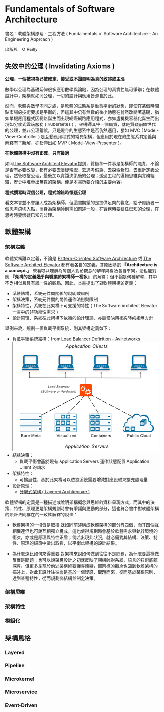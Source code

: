 # Fundamentals of Software Architecture

書名：軟體架構原理 - 工程方法 ( Fundamentals of Software Architecture - An Engineering Approach )

出版社：O'Reilly

## 失效中的公理 ( Invalidating Axioms )

**公理，一個被視為己被確定、接受或不證自明為真的敘述或主張**

數學以公理為基礎延伸很多應用數學與論點，因為公理的真實性無可爭辯；在軟體設計中，架構就如同公理，一切的設計與應用皆源自於此。

然而，軟體與數學不同之處，是軟體的生態系是動態平衡的狀態，即使在某個時間點市場的技術要求是平衡的，但這其中仍有無數的微小動態在悄然改變著基礎，猶如單機應用程式因網路誕生而出現網際網路應用程式，亦如虛擬機容器化誕生而出現如分散式雲端服務 ( Kubernetes )； 架構師其中一個職責，就是質疑前個世代的公理，並非公理錯誤，只是現今的生態系中是否仍然適用，猶如 MVC ( Model-View-Controller ) 是互動應用程式的常見架構，但應用於現在的生態系其定義與解釋有了新解，亦延伸出如 MVP ( Model-View-Presenter )。

**在軟體架構中沒有正確，只有最適**

如同[The Software Architect Elevator](./the-software-architect-elevator.md)提到，質疑每一件事是架構師的職責，不論是否有必要改變，都有必要去懷疑現況、去思考假設、去探索新知、去重新定義公理，然後取捨公理，最後加以實踐決策後的公理；透過工程的邏輯思維與實務經驗，歷史中堆疊出無數的架構，便是本書所要介紹的主要內容。

**程式撰寫時深信公理，程式除錯時懷疑公理**

看文本書並不會讓人成為架構師，但這書期望的是提供足夠的觀念，給予閱讀者一個思考的切入點，而身為架構師則需如前述一般，在實務時要信任已知的公理，在思考時要懷疑已知的公理。

## 軟體架構

### 架構定義

軟體架構難以定義，不論是 [Pattern-Oriented Software Architecture](../software-engineering/architecture_pattern.md) 或 [The Software Architect Elevator](./the-software-architect-elevator.md) 都有著各自的定義，其原因基於 **『Architecture is a concept.』** 來看可以理解為每個人對於觀念的解釋與看法各自不同，這也能對應 **『架構的定義幾乎與職業的架構師一樣多』** 的解釋；但不論是何種解釋，其中不乏相似且具有統一性的觀點，因此，本書提出了對軟體架構的定義：

+ 系統結構，系統元件間關係的說明或圖例
+ 架構決策，系統元件間的關係運作法則與限制
+ 架構特性，系統在此架構下可支援的特性 ( The Software Architect Elevator 一書中的非功能性需求 )
+ 設計原理，系統在此架構下依循的設計理論，亦是當決策衝突時的指導方針

舉例來說，規劃一個負載平衝系統，則其架構定義如下：

+ 負載平衝系統結構：from [Load Balancer Definition - Avinetworks](https://avinetworks.com/glossary/load-balancer/)
![load-balancer-system-diagram](./img/avinetworks-load-balancer-system-diagram.png)
+ 結構決策：
    - 負載平衝會基於現有 Application Servers 運作狀態配置 Application Client 的請求
+ 架構特性：
    - 可擴展性，基於此架構可以依據系統需要增減對應設備來擴充處理量
+ 設計原理：
    - [分層式架構 ( Layered Architecture )](https://cs.uwaterloo.ca/~m2nagapp/courses/CS446/1195/Arch_Design_Activity/Layered.pdf)

軟體架構的定義是一種描述或說明架構概念與思維的資料呈現方式，而其中的決策、特性、原理更是架構規劃時會有爭議與更動的部分，這也符合書中對軟體架構的設計法則存在的一致性解釋的說法：

+ 軟體架構的一切皆是取捨
就如同前述構成軟體架構的部分有四個，而其四個互相關連但也可說互相獨立構成，這也使得規劃時會基於軟體需求與執行環境的衝突，亦或是原理與特性矛盾；倘若出現此狀況，就必需對其結構、決策、特性、原理的細節中做出取捨，以平衡此架構的設計結果。

+ 為什麼遠比如何來得重要
對架構來說如何做到往往不是問題，為什麼要這樣做反而是問題；也可以說架構設計之初就反映了架構師對系統、語言的技術底蘊深厚，但更多是基於前述架構師要懂得懷疑，而同樣的觀念也回到軟體架構的描述上，對此其設計往往會是基於一個疑惑、問題而來，從而基於某個原則、達到某種特性，從而規劃出結構並制定決策。

### 架構思維

### 架構特性

### 模組化

## 架構風格

### Layered

### Pipeline

### Microkernel

### Microservice

### Event-Driven
